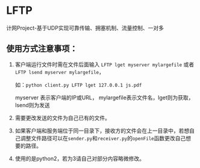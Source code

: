 # LFTP
计网Project-基于UDP实现可靠传输、拥塞机制、流量控制、一对多

## 使用方式注意事项：
   1. 客户端运行文件时需在文件后面输入 `LFTP lget myserver mylargefile` 或者 `LFTP lsend myserver mylargefile`，
      
      如：`python client.py LFTP lget 127.0.0.1 js.pdf`
      
      myserver 表示客户端的IP或URL， mylargefile表示文件名，lget则为获取，lsend则为发送
   2. 需要更改发送的文件为自己已有的文件。
   3. 如果客户端和服务端位于同一目录下，接收方的文件会在上一目录中，若想自己调整文件路径可以在`sender.py`和`receiver.py`的`openFile`函数更改自己想要的路径。 
   4. 使用的是python2，若为3请自己对部分内容略微修改。
